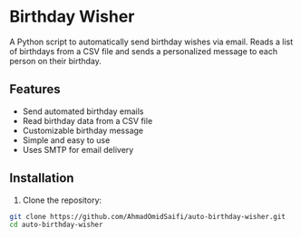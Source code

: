 # Birthday Wisher

A Python script to automatically send birthday wishes via email. Reads a list of birthdays from a CSV file and sends a personalized message to each person on their birthday.

## Features

- Send automated birthday emails
- Read birthday data from a CSV file
- Customizable birthday message
- Simple and easy to use
- Uses SMTP for email delivery

## Installation

1. Clone the repository:
```bash
git clone https://github.com/AhmadOmidSaifi/auto-birthday-wisher.git
cd auto-birthday-wisher
